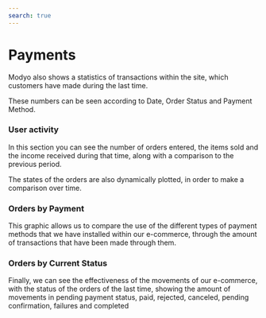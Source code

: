 ```yaml
---
search: true
---
```


# Payments

Modyo also shows a statistics of transactions within the site, which customers have made during the last time.

These numbers can be seen according to Date, Order Status and Payment Method.

### User activity

In this section you can see the number of orders entered, the items sold and the income received during that time, along with a comparison to the previous period.

The states of the orders are also dynamically plotted, in order to make a comparison over time.

### Orders by Payment

This graphic allows us to compare the use of the different types of payment methods that we have installed within our e-commerce, through the amount of transactions that have been made through them.

### Orders by Current Status

Finally, we can see the effectiveness of the movements of our e-commerce, with the status of the orders of the last time, showing the amount of movements in pending payment status, paid, rejected, canceled, pending confirmation, failures and completed
